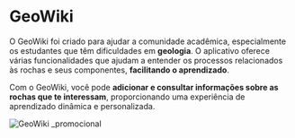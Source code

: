 # GeoWiki
O GeoWiki foi criado para ajudar a comunidade acadêmica, especialmente os estudantes que têm dificuldades em **geologia**. O aplicativo oferece várias funcionalidades que ajudam a entender os processos relacionados às rochas e seus componentes, **facilitando o aprendizado**. 

Com o GeoWiki, você pode **adicionar e consultar informações sobre as rochas que te interessam**, proporcionando uma experiência de aprendizado dinâmica e personalizada.

![GeoWiki _promocional](https://github.com/user-attachments/assets/02f17fbb-18ae-4d23-b45e-c9a5e8a68a31)
